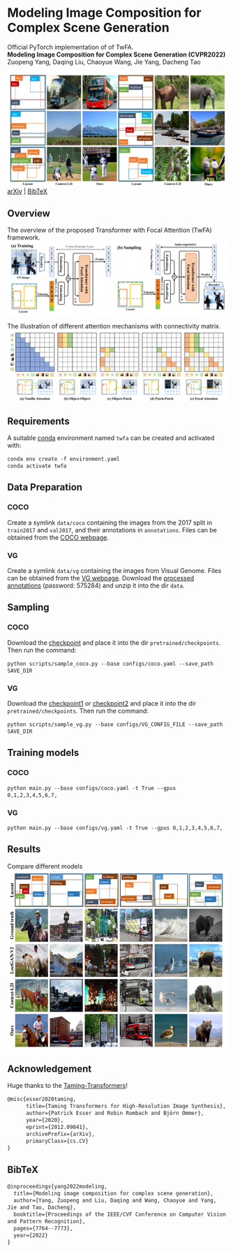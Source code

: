 # Modeling Image Composition for Complex Scene Generation

Official PyTorch implementation of of TwFA. <br>
**Modeling Image Composition for Complex Scene Generation (CVPR2022)** <br>
Zuopeng Yang, Daqing Liu, Chaoyue Wang, Jie Yang, Dacheng Tao <br>

![samples](assets/figure0.png)
[arXiv](https://arxiv.org/abs/2206.00923) | [BibTeX](#bibtex)


## Overview
The overview of the proposed Transformer with Focal Attention (TwFA) framework.
![pipeline](assets/figure1.png)

The illustration of different attention mechanisms with connectivity matrix. 
![matrix](assets/figure2.png)

## Requirements
A suitable [conda](https://conda.io/) environment named `twfa` can be created
and activated with:

```
conda env create -f environment.yaml
conda activate twfa
```


## Data Preparation

### COCO
Create a symlink `data/coco` containing the images from the 2017 split in
`train2017` and `val2017`, and their annotations in `annotations`. Files can be
obtained from the [COCO webpage](https://cocodataset.org/).

### VG
Create a symlink `data/vg` containing the images from Visual Genome. Files can be
obtained from the [VG webpage](https://visualgenome.org/). Download the [processed annotations](https://k00.fr/12hb08su) (password: 575284) and unzip it into the dir `data`.

## Sampling

### COCO
Download the [checkpoint](https://k00.fr/acoy6zhf) and place it into the dir `pretrained/checkpoints`. Then run the command:
```
python scripts/sample_coco.py --base configs/coco.yaml --save_path SAVE_DIR
```

### VG
Download the [checkpoint1](https://k00.fr/wf27a8kz) or [checkpoint2](https://k00.fr/4kaihme3) and place it into the dir `pretrained/checkpoints`. Then run the command:
```
python scripts/sample_vg.py --base configs/VG_CONFIG_FILE --save_path SAVE_DIR
```


## Training models

### COCO
```
python main.py --base configs/coco.yaml -t True --gpus 0,1,2,3,4,5,6,7,
```

### VG
```
python main.py --base configs/vg.yaml -t True --gpus 0,1,2,3,4,5,6,7,
```


## Results
Compare different models
![compare](assets/figure3.png)


## Acknowledgement

Huge thanks to the [Taming-Transformers](https://github.com/CompVis/taming-transformers)!
```
@misc{esser2020taming,
      title={Taming Transformers for High-Resolution Image Synthesis}, 
      author={Patrick Esser and Robin Rombach and Björn Ommer},
      year={2020},
      eprint={2012.09841},
      archivePrefix={arXiv},
      primaryClass={cs.CV}
}
```


## BibTeX
```
@inproceedings{yang2022modeling,
  title={Modeling image composition for complex scene generation},
  author={Yang, Zuopeng and Liu, Daqing and Wang, Chaoyue and Yang, Jie and Tao, Dacheng},
  booktitle={Proceedings of the IEEE/CVF Conference on Computer Vision and Pattern Recognition},
  pages={7764--7773},
  year={2022}
}
```